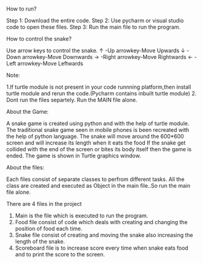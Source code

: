 How to run?

Step 1: Download the entire code.
Step 2: Use pycharm or visual studio code to open these files.
Step 3: Run the main file to run the program.

How to control the snake?

Use arrow keys to control the snake.
  ↑ -Up arrowkey-Move Upwards
  ↓ -Down arrowkey-Move Downwards
  → -Right arrowkey-Move Rightwards
  ← -Left arrowkey-Move Leftwards
  
Note:

1.If turtle module is not present in your code runnning platform,then install turtle module and rerun the code.(Pycharm contains inbuilt turtle module)
2. Dont run the files separtely. Run the MAIN file alone.

About the Game:

A snake game is created using python and with the help of turtle module. 
The traditional snake game seen in mobile phones is been recreated with the help of python language. 
The snake will move around the 600*600 screen and will increase its length when it eats the food 
If the snake get collided with the end of the screen or bites its body itself then the game is ended.
The game is shown in Turtle graphics window.

About the files:

Each files consist of separate classes to perfrom different tasks. 
All the class are created and executed as Object in the main file..So run the main file alone.

There are 4  files in the project

1. Main is the file which is executed to run the program.
2. Food file consist of code which deals with creating and changing the position of food each time.
3. Snake file consist of creating and moving the snake also increasing the length of the snake.
4. Scoreboard file is to increase score every time when snake eats food and to print the score to the screen.

